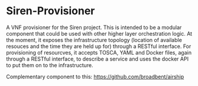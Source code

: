 # Siren-Provisioner
A VNF provisioner for the Siren project. This is intended to be a modular component that could be used with other higher layer orchestration logic. At the moment, it exposes the infrastructure topology (location of available resouces and the time they are held up for) through a RESTful interface. For provisioning of resourcves, it accepts TOSCA, YAML and Docker files, again through a RESTful interface, to describe a service and uses the docker API to put them on to the infrastructure. 


Complementary component to this: https://github.com/broadbent/airship
